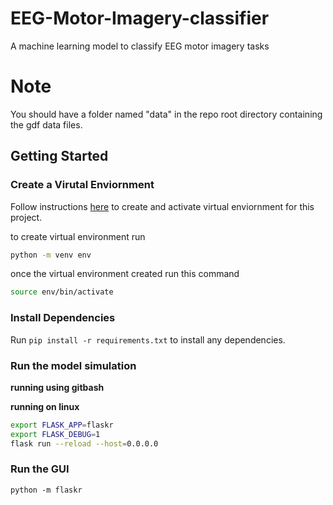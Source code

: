 # EEG-Motor-Imagery-classifier
A machine learning model to classify EEG motor imagery tasks



# Note
You should have a folder named "data" in the repo root directory containing the gdf data files.


## Getting Started

### Create a Virutal Enviornment

Follow instructions [here](https://packaging.python.org/guides/installing-using-pip-and-virtual-environments/) to create and activate virtual enviornment for this project.

to create virtual environment run
```bash
python -m venv env
```

once the virtual environment created run this command
```bash
source env/bin/activate

```
### Install Dependencies

Run `pip install -r requirements.txt` to install any dependencies.

### Run the model simulation

<b>running using gitbash</b>

<b>running on linux</b>
```bash
export FLASK_APP=flaskr
export FLASK_DEBUG=1
flask run --reload --host=0.0.0.0

```
### Run the GUI

`python -m flaskr`
